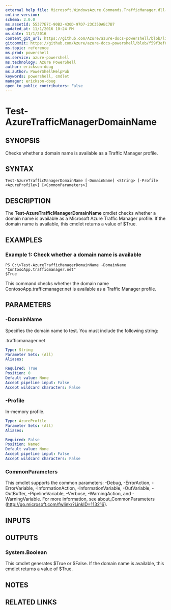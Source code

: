 ```yaml
---
external help file: Microsoft.WindowsAzure.Commands.TrafficManager.dll-Help.xml
online version: 
schema: 2.0.0
ms.assetid: 55377E7C-90B2-430D-97D7-23C35DABC7B7
updated_at: 11/1/2016 10:24 PM
ms.date: 11/1/2016
content_git_url: https://github.com/Azure/azure-docs-powershell/blob/live/azureps-cmdlets-docs/ServiceManagement/Azure.TrafficManager/v0.9.8/Test-AzureTrafficManagerDomainName.md
gitcommit: https://github.com/Azure/azure-docs-powershell/blob/f59f3ef60bc592383812213e69fd77ba950759ed/azureps-cmdlets-docs/ServiceManagement/Azure.TrafficManager/v0.9.8/Test-AzureTrafficManagerDomainName.md
ms.topic: reference
ms.prod: powershell
ms.service: azure-powershell
ms.technology: Azure PowerShell
author: erickson-doug
ms.author: PowerShellHelpPub
keywords: powershell, cmdlet
manager: erickson-doug
open_to_public_contributors: False
---
```


# Test-AzureTrafficManagerDomainName

## SYNOPSIS
Checks whether a domain name is available as a Traffic Manager profile.

## SYNTAX

```
Test-AzureTrafficManagerDomainName [-DomainName] <String> [-Profile <AzureProfile>] [<CommonParameters>]
```

## DESCRIPTION
The **Test-AzureTrafficManagerDomainName** cmdlet checks whether a domain name is available as a Microsoft Azure Traffic Manager profile.
If the domain name is available, this cmdlet returns a value of $True.

## EXAMPLES

### Example 1: Check whether a domain name is available
```
PS C:\>Test-AzureTrafficManagerDomainName -DomainName "ContosoApp.trafficmanager.net"
$True
```

This command checks whether the domain name ContosoApp.trafficmanager.net is available as a Traffic Manager profile.

## PARAMETERS

### -DomainName
Specifies the domain name to test.
You must include the following string: 

.trafficmanager.net

```yaml
Type: String
Parameter Sets: (All)
Aliases: 

Required: True
Position: 0
Default value: None
Accept pipeline input: False
Accept wildcard characters: False
```

### -Profile
In-memory profile.

```yaml
Type: AzureProfile
Parameter Sets: (All)
Aliases: 

Required: False
Position: Named
Default value: None
Accept pipeline input: False
Accept wildcard characters: False
```

### CommonParameters
This cmdlet supports the common parameters: -Debug, -ErrorAction, -ErrorVariable, -InformationAction, -InformationVariable, -OutVariable, -OutBuffer, -PipelineVariable, -Verbose, -WarningAction, and -WarningVariable. For more information, see about_CommonParameters (http://go.microsoft.com/fwlink/?LinkID=113216).

## INPUTS

## OUTPUTS

### System.Boolean
This cmdlet generates $True or $False.
If the domain name is available, this cmdlet returns a value of $True.

## NOTES

## RELATED LINKS


